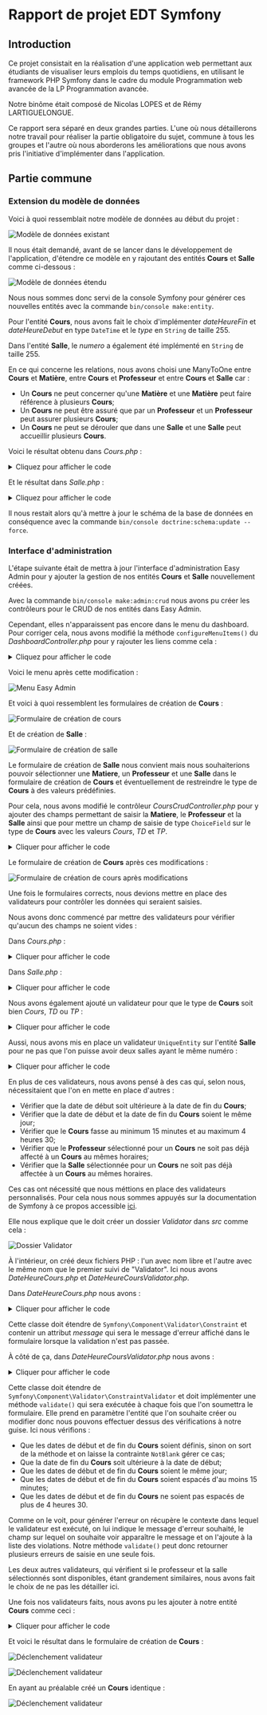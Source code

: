 # Rapport de projet EDT Symfony

## Introduction
Ce projet consistait en la réalisation d'une application web permettant aux étudiants de visualiser leurs emplois du temps quotidiens, en utilisant le framework PHP Symfony dans le cadre du module Programmation web avancée de la LP Programmation avancée.

Notre binôme était composé de Nicolas LOPES et de Rémy LARTIGUELONGUE.

Ce rapport sera séparé en deux grandes parties. L'une où nous détaillerons notre travail pour réaliser la partie obligatoire du sujet, commune à tous les groupes et l'autre où nous aborderons les améliorations que nous avons pris l'initiative d'implémenter dans l'application.

## Partie commune
### Extension du modèle de données
Voici à quoi ressemblait notre modèle de données au début du projet :

![Modèle de données existant](/readmeAssets/img/ModeleDonneesAvant.PNG)

Il nous était demandé, avant de se lancer dans le développement de l'application, d'étendre ce modèle en y rajoutant des entités **Cours** et **Salle** comme ci-dessous :

![Modèle de données étendu](/readmeAssets/img/ModeleDonneesApres.PNG)

Nous nous sommes donc servi de la console Symfony pour générer ces nouvelles entités avec la commande `bin/console make:entity`.

Pour l'entité **Cours**, nous avons fait le choix d'implémenter *dateHeureFin* et *dateHeureDebut* en type `DateTime` et le *type* en `String` de taille 255.

Dans l'entité **Salle**, le *numero* a également été implémenté en `String` de taille 255.

En ce qui concerne les relations, nous avons choisi une ManyToOne entre **Cours** et **Matière**, entre **Cours** et **Professeur** et entre **Cours** et **Salle** car :
- Un **Cours** ne peut concerner qu'une **Matière** et une **Matière** peut faire référence à plusieurs **Cours**;
- Un **Cours** ne peut être assuré que par un **Professeur** et un **Professeur** peut assurer plusieurs **Cours**;
- Un **Cours** ne peut se dérouler que dans une **Salle** et une **Salle** peut accueillir plusieurs **Cours**.

Voici le résultat obtenu dans *Cours.php* :

<details>
  <summary>Cliquez pour afficher le code</summary>

```php
/**
 * @ORM\Entity(repositoryClass=CoursRepository::class)
 */
class Cours {
    /**
     * @ORM\Id
     * @ORM\GeneratedValue
     * @ORM\Column(type="integer")
     */
    private $id;

    /**
     * @ORM\Column(type="datetime")
     */
    private $dateHeureDebut;

    /**
     * @ORM\Column(type="datetime")
     */
    private $dateHeureFin;

    /**
     * @ORM\Column(type="string", length=255)
     */
    private $type;

    /**
     * @ORM\ManyToOne(targetEntity=Matiere::class, inversedBy="cours")
     * @ORM\JoinColumn(nullable=false)
     */
    private $matiere;

    /**
     * @ORM\ManyToOne(targetEntity=Professeur::class, inversedBy="cours")
     * @ORM\JoinColumn(nullable=false)
     */
    private $professeur;

    /**
     * @ORM\ManyToOne(targetEntity=Salle::class, inversedBy="cours")
     * @ORM\JoinColumn(nullable=false)
     */
    private $salle;

    ...
}
```
</details>

Et le résultat dans *Salle.php* :

<details>
  <summary>Cliquez pour afficher le code</summary>

```php
/**
 * @ORM\Entity(repositoryClass=SalleRepository::class)
 */
class Salle {
    /**
     * @ORM\Id
     * @ORM\GeneratedValue
     * @ORM\Column(type="integer")
     */
    private $id;

    /**
     * @ORM\Column(type="string", length=255)
     */
    private $numero;

    /**
     * @ORM\OneToMany(targetEntity=Cours::class, mappedBy="salle")
     */
    private $cours;

    ...
}
```
</details>


Il nous restait alors qu'à mettre à jour le schéma de la base de données en conséquence avec la commande `bin/console doctrine:schema:update --force`.

### Interface d'administration
L'étape suivante était de mettra à jour l'interface d'administration Easy Admin pour y ajouter la gestion de nos entités **Cours** et **Salle** nouvellement créées.

Avec la commande `bin/console make:admin:crud` nous avons pu créer les contrôleurs pour le CRUD de nos entités dans Easy Admin.

Cependant, elles n'apparaissent pas encore dans le menu du dashboard. Pour corriger cela, nous avons modifié la méthode `configureMenuItems()` du *DashboardController.php* pour y rajouter les liens comme cela :

<details>
  <summary>Cliquez pour afficher le code</summary>

```php
public function configureMenuItems(): iterable {
    return [
        MenuItem::linktoDashboard('Dashboard', 'fa fa-home'),
        MenuItem::linkToCrud('Professeurs', 'fas fa-user', Professeur::class),
        MenuItem::linkToCrud('Matières', 'fas fa-chalkboard-teacher', Matiere::class),
        MenuItem::linkToCrud('Avis', 'fa fa-star', Avis::class),
        MenuItem::linkToCrud('Cours', 'fa fa-book-open', Cours::class),
        MenuItem::linkToCrud('Salle', 'fas fa-school', Salle::class),
     ;
}
```

</details>


Voici le menu après cette modification :

![Menu Easy Admin](/readmeAssets/img/MenuEasyAdmin.PNG)

Et voici à quoi ressemblent les formulaires de création de **Cours** :

![Formulaire de création de cours](/readmeAssets/img/CreateCoursAvant.PNG)

Et de création de **Salle** :

![Formulaire de création de salle](/readmeAssets/img/CreateSalle.PNG)

Le formulaire de création de **Salle** nous convient mais nous souhaiterions pouvoir sélectionner une **Matiere**, un **Professeur** et une **Salle** dans le formulaire de création de **Cours** et éventuellement de restreindre le type de **Cours** à des valeurs prédéfinies.

Pour cela, nous avons modifié le contrôleur *CoursCrudController.php* pour y ajouter des champs permettant de saisir la **Matiere**, le **Professeur** et la **Salle** ainsi que pour mettre un champ de saisie de type `ChoiceField` sur le type de **Cours** avec les valeurs *Cours*, *TD* et *TP*.

<details>
  <summary>Cliquer pour afficher le code</summary>

```php
public function configureFields(string $pageName): iterable {
    return [
        'dateHeureDebut',
        'dateHeureFin',
        ChoiceField::new('type')
            ->setChoices(fn() => ["Cours" => "Cours", "TD" => "TD", "TP" => "TP"])
            ->renderAsNativeWidget(),
        AssociationField::new('matiere'),
        AssociationField::new('professeur'),
        AssociationField::new('salle'),
    ];
}
```

</details>

Le formulaire de création de **Cours** après ces modifications :

![Formulaire de création de cours après modifications](/readmeAssets/img/CreateCoursApres.PNG)

Une fois le formulaires corrects, nous devions mettre en place des validateurs pour contrôler les données qui seraient saisies.

Nous avons donc commencé par mettre des validateurs pour vérifier qu'aucun des champs ne soient vides :

Dans *Cours.php* :

<details>
  <summary>Cliquer pour afficher le code</summary>

```php
use Symfony\Component\Validator\Constraints as Assert;

/**
 * @ORM\Entity(repositoryClass=CoursRepository::class)
 */
class Cours {
    /**
     * @ORM\Id
     * @ORM\GeneratedValue
     * @ORM\Column(type="integer")
     */
    private $id;

    /**
     * @ORM\Column(type="datetime")
     * @Assert\NotBlank(
     *      message = "Veuillez renseigner la date de début."
     * )
     */
    private $dateHeureDebut;

    /**
     * @ORM\Column(type="datetime")
     * @Assert\NotBlank(
     *      message = "Veuillez renseigner la date de fin."
     * )
     */
    private $dateHeureFin;

    /**
     * @ORM\Column(type="string", length=255)
     * @Assert\NotBlank(
     *      message = "Veuillez renseigner le type."
     * )
     */
    private $type;

    /**
     * @ORM\ManyToOne(targetEntity=Matiere::class, inversedBy="cours")
     * @ORM\JoinColumn(nullable=false)
     * @Assert\NotBlank(
     *      message = "Veuillez renseigner la matière."
     * )
     */
    private $matiere;

    /**
     * @ORM\ManyToOne(targetEntity=Professeur::class, inversedBy="cours")
     * @ORM\JoinColumn(nullable=false)
     * @Assert\NotBlank(
     *      message = "Veuillez renseigner le professeur."
     * )
     */
    private $professeur;

    /**
     * @ORM\ManyToOne(targetEntity=Salle::class, inversedBy="cours")
     * @ORM\JoinColumn(nullable=false)
     * @Assert\NotBlank(
     *      message = "Veuillez renseigner la salle."
     * )
     */
    private $salle;

    ...
}
```

</details>

Dans *Salle.php* :

<details>
  <summary>Cliquer pour afficher le code</summary>

```php
use Symfony\Component\Validator\Constraints as Assert;

/**
 * @ORM\Entity(repositoryClass=SalleRepository::class)
 */
class Salle {
    /**
     * @ORM\Id
     * @ORM\GeneratedValue
     * @ORM\Column(type="integer")
     */
    private $id;

    /**
     * @ORM\Column(type="string", length=255)
     * @Assert\NotBlank(
     *      message = "Veuillez renseigner le numéro."
     * )
     */
    private $numero;

    /**
     * @ORM\OneToMany(targetEntity=Cours::class, mappedBy="salle")
     */
    private $cours;

    ...
}
```

</details>

Nous avons également ajouté un validateur pour que le type de **Cours** soit bien *Cours*, *TD* ou *TP* :

<details>
  <summary>Cliquer pour afficher le code</summary>

```php
/**
 * @ORM\Column(type="string", length=255)
 * @Assert\NotBlank(
 *      message = "Veuillez renseigner le type."
 * )
 * @Assert\Choice(
 *      {"Cours", "TD", "TP"},
 *      message = "Le type est invalide."
 * )
 */
private $type;
```

</details>

Aussi, nous avons mis en place un validateur `UniqueEntity` sur l'entité **Salle** pour ne pas que l'on puisse avoir deux salles ayant le même numéro :

<details>
  <summary>Cliquer pour afficher le code</summary>

```php
use Symfony\Bridge\Doctrine\Validator\Constraints\UniqueEntity;

/**
 * @ORM\Entity(repositoryClass=SalleRepository::class)
 * @UniqueEntity(
 *      fields={"numero"},
 *      message="Cette salle existe déjà."
 * )
 */
class Salle {
    ...
}
```

</details>

En plus de ces validateurs, nous avons pensé à des cas qui, selon nous, nécessitaient que l'on en mette en place d'autres :
- Vérifier que la date de début soit ultérieure à la date de fin du **Cours**;
- Vérifier que la date de début et la date de fin du **Cours** soient le même jour;
- Vérifier que le **Cours** fasse au minimum 15 minutes et au maximum 4 heures 30;
- Vérifier que le **Professeur** sélectionné pour un **Cours** ne soit pas déjà affecté à un **Cours** au mêmes horaires;
- Vérifier que la **Salle** sélectionnée pour un **Cours** ne soit pas déjà affectée à un **Cours** au mêmes horaires.

Ces cas ont nécessité que nous méttions en place des validateurs personnalisés. Pour cela nous nous sommes appuyés sur la documentation de Symfony à ce propos accessible [ici](https://symfony.com/doc/current/validation/custom_constraint.html).

Elle nous explique que le doit créer un dossier *Validator* dans *src* comme cela :

![Dossier Validator](/readmeAssets/img/ValidatorFolder.PNG)

À l'intérieur, on créé deux fichiers PHP : l'un avec nom libre et l'autre avec le même nom que le premier suivi de "Validator". Ici nous avons *DateHeureCours.php* et *DateHeureCoursValidator.php*.

Dans *DateHeureCours.php* nous avons :

<details>
  <summary>Cliquer pour afficher le code</summary>

```php
namespace App\Validator;

use Symfony\Component\Validator\Constraint;

/**
 * @Annotation
 */
class DateHeureCours extends Constraint {
    public $message = 'Le début et la fin du cours doivent être le même jour.';

    public function getTargets() {
        return self::CLASS_CONSTRAINT;
    }
}
```

</details>

Cette classe doit étendre de `Symfony\Component\Validator\Constraint` et contenir un attribut *message* qui sera le message d'erreur affiché dans le formulaire lorsque la validation n'est pas passée.

À côté de ça, dans *DateHeureCoursValidator.php* nous avons :

<details>
  <summary>Cliquer pour afficher le code</summary>

```php
namespace App\Validator;

use Symfony\Component\Validator\Constraint;
use Symfony\Component\Validator\ConstraintValidator;
use Symfony\Component\Validator\Exception\UnexpectedTypeException;
use Symfony\Component\Validator\Exception\UnexpectedValueException;

class DateHeureCoursValidator extends ConstraintValidator {
    public function validate($cours, Constraint $constraint) {
        $dateHeureDebutCours = $cours->getDateHeureDebut();
        $dateHeureFinCours = $cours->getDateHeureFin();

        if (!$dateHeureDebutCours || !$dateHeureFinCours) {
            return;
        }

        if ($dateHeureDebutCours > $dateHeureFinCours) {
            $this->context->buildViolation("La date de fin du cours doit être ultérieure à la date de début.")
                ->atPath('dateHeureFin')
                ->addViolation();
        }

        if ($dateHeureDebutCours->format('Y-m-d') != $dateHeureFinCours->format('Y-m-d')) {
            $this->context->buildViolation($constraint->message)
                ->atPath('dateHeureFin')
                ->addViolation();
        }

        $dureeCours = date_diff($dateHeureDebutCours, $dateHeureFinCours);

        if ($dureeCours->format('%H') > 4 || ($dureeCours->format('%H') >= 4 && $dureeCours->format('%i') > 30)) {
            $this->context->buildViolation("La durée du cours ne doit pas excéder 4h30.")
                ->atPath('dateHeureFin')
                ->addViolation();
        }

        if ($dureeCours->format('%H') <= 0 && $dureeCours->format('%i') < 15) {
            $this->context->buildViolation("La durée du cours ne doit pas être inférieure à 15mn.")
                ->atPath('dateHeureFin')
                ->addViolation();
        }
    }
}
```

</details>


Cette classe doit étendre de `Symfony\Component\Validator\ConstraintValidator` et doit implémenter une méthode `validate()` qui sera exécutée à chaque fois que l'on soumettra le formulaire. Elle prend en paramètre l'entité que l'on souhaite créer ou modifier donc nous pouvons effectuer dessus des vérifications à notre guise.
Ici nous vérifions :
- Que les dates de début et de fin du **Cours** soient définis, sinon on sort de la méthode et on laisse la contrainte `NotBlank` gérer ce cas;
- Que la date de fin du **Cours** soit ultérieure à la date de début;
- Que les dates de début et de fin du **Cours** soient le même jour;
- Que les dates de début et de fin du **Cours** soient espacés d'au moins 15 minutes;
- Que les dates de début et de fin du **Cours** ne soient pas espacés de plus de 4 heures 30.

Comme on le voit, pour générer l'erreur on récupère le contexte dans lequel le validateur est exécuté, on lui indique le message d'erreur souhaité, le champ sur lequel on souhaite voir apparaître le message et on l'ajoute à la liste des violations. Notre méthode `validate()` peut donc retourner plusieurs erreurs de saisie en une seule fois.

Les deux autres validateurs, qui vérifient si le professeur et la salle sélectionnés sont disponibles, étant grandement similaires, nous avons fait le choix de ne pas les détailler ici.

Une fois nos validateurs faits, nous avons pu les ajouter à notre entité **Cours** comme ceci :

<details>
  <summary>Cliquer pour afficher le code</summary>

```php
use App\Validator as EDTConstraints;

/**
 * @ORM\Entity(repositoryClass=CoursRepository::class)
 * @EDTConstraints\DateHeureCours
 * @EDTConstraints\ProfesseurDisponible
 * @EDTConstraints\SalleDisponible
 */
class Cours {
    ...
}
```

</details>

Et voici le résultat dans le formulaire de création de **Cours** :

![Déclenchement validateur](/readmeAssets/img/DeclenchementValidateur1.PNG)

![Déclenchement validateur](/readmeAssets/img/DeclenchementValidateur2.PNG)

En ayant au préalable créé un **Cours** identique :

![Déclenchement validateur](/readmeAssets/img/DeclenchementValidateur3.PNG)